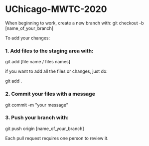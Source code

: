 # UChicago-MWTC-2020

When beginning to work, create a new branch with:
git checkout -b [name_of_your_branch]

To add your changes:

### 1. Add files to the staging area with:

git add [file name / files names]

if you want to add all the files or changes, just do:

git add .

### 2. Commit your files with a message

git commit -m "your message"

### 3. Push your branch with:

git push origin [name_of_your_branch]

Each pull request requires one person to review it.



